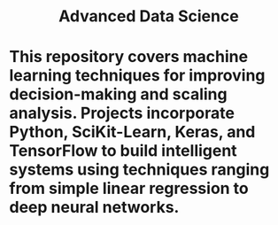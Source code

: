 <h1 align="center"> Advanced Data Science <h1>
This repository covers machine learning techniques for improving decision-making and scaling analysis. Projects incorporate Python, SciKit-Learn, Keras, and TensorFlow to build intelligent systems using techniques ranging from simple linear regression to deep neural networks.
